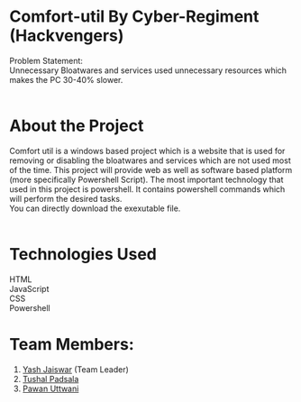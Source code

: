 # Comfort-util By Cyber-Regiment (Hackvengers)
Problem Statement:</br>
Unnecessary Bloatwares and services used unnecessary resources which makes the PC 30-40% slower.</br></br>
# About the Project
Comfort util is a windows based project which is a website that is used for removing or disabling the bloatwares and services which are not used most of the time. This project will provide web as well as software based platform (more specifically Powershell Script).
The most important technology that used in this project is powershell. It contains powershell commands which will perform the desired tasks.</br>
You can directly download the exexutable file.</br></br>

# Technologies Used
HTML</br>
JavaScript</br>
CSS</br>
Powershell</br>

# Team Members:
1. [Yash Jaiswar](https://github.com/jaiswar-yash) (Team Leader)
2. [Tushal Padsala](https://github.com/padsalatushal)
3. [Pawan Uttwani](https://github.com/pawanuttwani)
